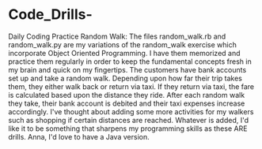 # Code_Drills-
Daily Coding Practice
Random Walk: The files random_walk.rb and random_walk.py are my variations of the random_walk exercise which incorporate Object Oriented Programming. I have them memorized and practice them regularly in order to keep the fundamental concepts fresh in my brain and quick on my fingertips. The customers have bank accounts set up and take a random walk. Depending upon how far their trip takes them, they either walk back or return via taxi. If they return via taxi, the fare is calculated based upon the distance they ride. After each random walk they take, their bank account is debited and their taxi expenses increase accordingly. I've thought about adding some more activities for my walkers such as shopping if certain distances are reached. Whatever is added, I'd like it to be something that sharpens my programming skills as these ARE drills. Anna, I'd love to have a Java version. 

